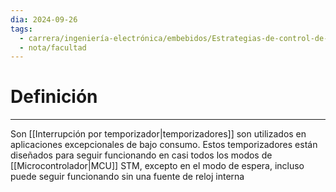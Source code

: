 ```yaml
---
dia: 2024-09-26
tags:
  - carrera/ingeniería-electrónica/embebidos/Estrategias-de-control-de-periféricos
  - nota/facultad
---
```

# Definición
---
Son [[Interrupción por temporizador|temporizadores]] son utilizados en aplicaciones excepcionales de bajo consumo. Estos temporizadores están diseñados para seguir funcionando en casi todos los modos de [[Microcontrolador|MCU]] STM, excepto en el modo de espera, incluso puede seguir funcionando sin una fuente de reloj interna